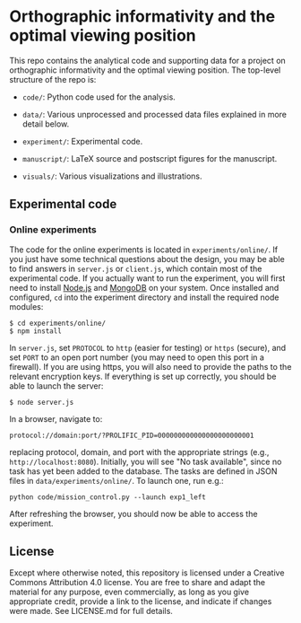 Orthographic informativity and the optimal viewing position
===========================================================

This repo contains the analytical code and supporting data for a project on orthographic informativity and the optimal viewing position. The top-level structure of the repo is:

- `code/`: Python code used for the analysis.

- `data/`: Various unprocessed and processed data files explained in more detail below.

- `experiment/`: Experimental code.

- `manuscript/`: LaTeX source and postscript figures for the manuscript.

- `visuals/`: Various visualizations and illustrations.


Experimental code
-----------------

### Online experiments

The code for the online experiments is located in `experiments/online/`. If you just have some technical questions about the design, you may be able to find answers in `server.js` or `client.js`, which contain most of the experimental code. If you actually want to run the experiment, you will first need to install [Node.js](https://nodejs.org) and [MongoDB](https://www.mongodb.com) on your system. Once installed and configured, `cd` into the experiment directory and install the required node modules:

```shell
$ cd experiments/online/
$ npm install
```

In `server.js`, set `PROTOCOL` to `http` (easier for testing) or `https` (secure), and set `PORT` to an open port number (you may need to open this port in a firewall). If you are using https, you will also need to provide the paths to the relevant encryption keys. If everything is set up correctly, you should be able to launch the server:

```shell
$ node server.js
```

In a browser, navigate to:

```
protocol://domain:port/?PROLIFIC_PID=000000000000000000000001
```

replacing protocol, domain, and port with the appropriate strings (e.g., `http://localhost:8080`). Initially, you will see "No task available", since no task has yet been added to the database. The tasks are defined in JSON files in `data/experiments/online/`. To launch one, run e.g.:

```shell
python code/mission_control.py --launch exp1_left
```

After refreshing the browser, you should now be able to access the experiment.


License
-------

Except where otherwise noted, this repository is licensed under a Creative Commons Attribution 4.0 license. You are free to share and adapt the material for any purpose, even commercially, as long as you give appropriate credit, provide a link to the license, and indicate if changes were made. See LICENSE.md for full details.
